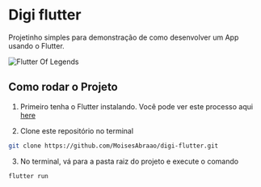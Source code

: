 # Digi flutter

Projetinho simples para demonstração de como desenvolver um App usando o Flutter.

![Flutter Of Legends](uiapp.png?style=centerme)

## Como rodar o Projeto

1. Primeiro tenha o Flutter instalando. Você pode ver este processo aqui [here](https://flutter.io/get-started/install/)

2. Clone este repositório no terminal
```bash
git clone https://github.com/MoisesAbraao/digi-flutter.git
```

3. No terminal, vá para a pasta raiz do projeto e execute o comando
```bash
flutter run
```
